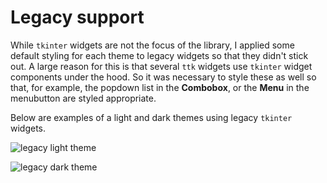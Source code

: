 # Legacy support

While `tkinter` widgets are not the focus of the library, I applied some default styling for each theme to legacy widgets so that they didn't stick out. A large reason for this is that several `ttk` widgets use `tkinter` widget components under the hood. So it was necessary to style these as well so that, for example, the popdown list in the **Combobox**, or the **Menu** in the menubutton are styled appropriate.

Below are examples of a light and dark themes using legacy `tkinter` widgets.

![legacy light theme](../assets/themes/legacy_light.png)

![legacy dark theme](../assets/themes/legacy_dark.png)